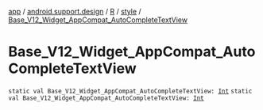 [app](../../../index.md) / [android.support.design](../../index.md) / [R](../index.md) / [style](index.md) / [Base_V12_Widget_AppCompat_AutoCompleteTextView](.)

# Base_V12_Widget_AppCompat_AutoCompleteTextView

`static val Base_V12_Widget_AppCompat_AutoCompleteTextView: `[`Int`](https://kotlinlang.org/api/latest/jvm/stdlib/kotlin/-int/index.html)
`static val Base_V12_Widget_AppCompat_AutoCompleteTextView: `[`Int`](https://kotlinlang.org/api/latest/jvm/stdlib/kotlin/-int/index.html)